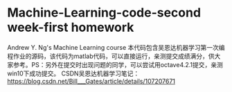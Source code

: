 # Machine-Learning-code-second week-first homework
Andrew Y. Ng's Machine Learning course
本代码包含吴恩达机器学习第一次编程作业的源码，该代码为matlab代码，可以直接运行，亲测提交成绩满分，供大家参考。PS：另外在提交时出现问题的同学，可以尝试用octave4.2.1提交，亲测win10下成功提交。
CSDN吴恩达机器学习笔记：https://blog.csdn.net/Bill___Gates/article/details/107207671
